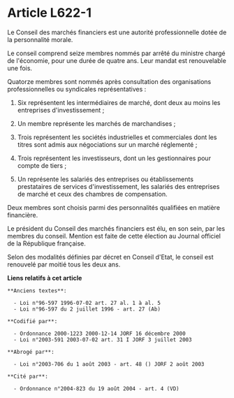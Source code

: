 # Article L622-1

Le Conseil des marchés financiers est une autorité professionnelle dotée de la personnalité morale.

Le conseil comprend seize membres nommés par arrêté du ministre chargé de l'économie, pour une durée de quatre ans. Leur
mandat est renouvelable une fois.

Quatorze membres sont nommés après consultation des organisations professionnelles ou syndicales représentatives :

1. Six représentent les intermédiaires de marché, dont deux au moins les entreprises d'investissement ;

2. Un membre représente les marchés de marchandises ;

3. Trois représentent les sociétés industrielles et commerciales dont les titres sont admis aux négociations sur un marché
réglementé ;

4. Trois représentent les investisseurs, dont un les gestionnaires pour compte de tiers ;

5. Un représente les salariés des entreprises ou établissements prestataires de services d'investissement, les salariés des
entreprises de marché et ceux des chambres de compensation.

Deux membres sont choisis parmi des personnalités qualifiées en matière financière.

Le président du Conseil des marchés financiers est élu, en son sein, par les membres du conseil. Mention est faite de cette
élection au Journal officiel de la République française.

Selon des modalités définies par décret en Conseil d'Etat, le conseil est renouvelé par moitié tous les deux ans.

**Liens relatifs à cet article**

	**Anciens textes**:

	  - Loi n°96-597 1996-07-02 art. 27 al. 1 à al. 5
	  - Loi n°96-597 du 2 juillet 1996 - art. 27 (Ab)

	**Codifié par**:

	  - Ordonnance 2000-1223 2000-12-14 JORF 16 décembre 2000
	  - Loi n°2003-591 2003-07-02 art. 31 I JORF 3 juillet 2003

	**Abrogé par**:

	  - Loi n°2003-706 du 1 août 2003 - art. 48 () JORF 2 août 2003

	**Cité par**:

	  - Ordonnance n°2004-823 du 19 août 2004 - art. 4 (VD)
